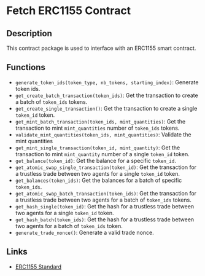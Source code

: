 # Fetch ERC1155 Contract

## Description

This contract package is used to interface with an ERC1155 smart contract.

## Functions

* `generate_token_ids(token_type, nb_tokens, starting_index)`: Generate token ids.
* `get_create_batch_transaction(token_ids)`: Get the transaction to create a batch of `token_ids` tokens.
* `get_create_single_transaction()`: Get the transaction to create a single `token_id` token.
* `get_mint_batch_transaction(token_ids, mint_quantities)`: Get the transaction to mint `mint_quantities` number of `token_ids` tokens.
* `validate_mint_quantities(token_ids, mint_quantities)`: Validate the mint quantities
* `get_mint_single_transaction(token_id, mint_quantity)`: Get the transaction to mint `mint_quantity` number of a single `token_id` token.
* `get_balance(token_id)`: Get the balance for a specific `token_id`.
* `get_atomic_swap_single_transaction(token_id)`: Get the transaction for a trustless trade between two agents for a single `token_id` token.
* `get_balances(token_ids)`: Get the balances for a batch of specific `token_ids`.
* `get_atomic_swap_batch_transaction(token_ids)`: Get the transaction for a trustless trade between two agents for a batch of `token_ids` tokens.
* `get_hash_single(token_id)`: Get the hash for a trustless trade between two agents for a single `token_id` token.
* `get_hash_batch(token_ids)`: Get the hash for a trustless trade between two agents for a batch of `token_ids` token.
* `generate_trade_nonce()`: Generate a valid trade nonce.


## Links

* <a href="https://eips.ethereum.org/EIPS/eip-1155" target="_blank">ERC1155 Standard</a>
